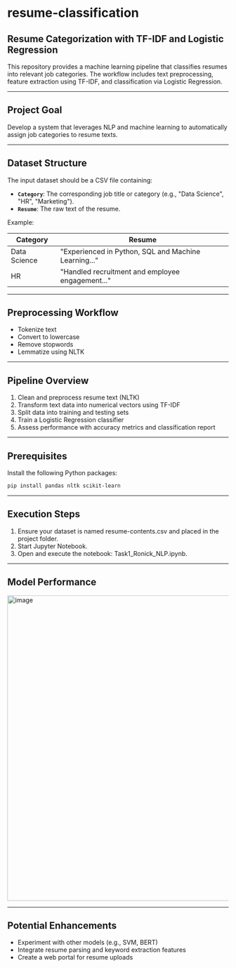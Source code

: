 # resume-classification

## Resume Categorization with TF-IDF and Logistic Regression

This repository provides a machine learning pipeline that classifies resumes into relevant job categories. The workflow includes text preprocessing, feature extraction using TF-IDF, and classification via Logistic Regression.

---

## Project Goal

Develop a system that leverages NLP and machine learning to automatically assign job categories to resume texts.

---

## Dataset Structure

The input dataset should be a CSV file containing:

- **`Category`**: The corresponding job title or category (e.g., "Data Science", "HR", "Marketing").
- **`Resume`**: The raw text of the resume.

Example:

| Category       | Resume                                               |
|----------------|------------------------------------------------------|
| Data Science   | "Experienced in Python, SQL and Machine Learning..." |
| HR             | "Handled recruitment and employee engagement..."     |

---

## Preprocessing Workflow

- Tokenize text
- Convert to lowercase
- Remove stopwords
- Lemmatize using NLTK

---

## Pipeline Overview

1. Clean and preprocess resume text (NLTK)
2. Transform text data into numerical vectors using TF-IDF
3. Split data into training and testing sets
4. Train a Logistic Regression classifier
5. Assess performance with accuracy metrics and classification report

---

## Prerequisites

Install the following Python packages:

```bash
pip install pandas nltk scikit-learn
```
---

## Execution Steps

1. Ensure your dataset is named resume-contents.csv and placed in the project folder.
2. Start Jupyter Notebook.
3. Open and execute the notebook: Task1_Ronick_NLP.ipynb.

---

## Model Performance

<img width="630" height="696" alt="image" src="https://github.com/user-attachments/assets/5f096051-0bbb-486c-bff8-24b392cdf109" />

---

## Potential Enhancements

- Experiment with other models (e.g., SVM, BERT)
- Integrate resume parsing and keyword extraction features
- Create a web portal for resume uploads
